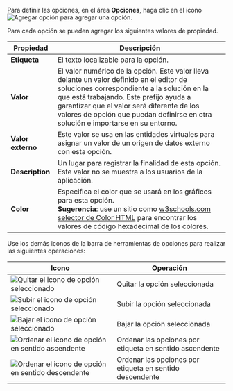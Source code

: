 Para definir las opciones, en el área **Opciones**, haga clic en el icono ![Agregar opción](../maker/common-data-service/media/add-option-set-option-button.png) para agregar una opción.

Para cada opción se pueden agregar los siguientes valores de propiedad.

|Propiedad|Descripción|
|--|--|
|**Etiqueta**|El texto localizable para la opción.|
|**Valor**|El valor numérico de la opción. Este valor lleva delante un valor definido en el editor de soluciones correspondiente a la solución en la que está trabajando. Este prefijo ayuda a garantizar que el valor será diferente de los valores de opción que puedan definirse en otra solución e importarse en su entorno.|
|**Valor externo**|Este valor se usa en las entidades virtuales para asignar un valor de un origen de datos externo con esta opción.|
|**Description**|Un lugar para registrar la finalidad de esta opción. Este valor no se muestra a los usuarios de la aplicación.|
|**Color**|Especifica el color que se usará en los gráficos para esta opción.<br />**Sugerencia**: use un sitio como [w3schools.com selector de Color HTML](https://www.w3schools.com/colors/colors_picker.asp) para encontrar los valores de código hexadecimal de los colores.|

Use los demás iconos de la barra de herramientas de opciones para realizar las siguientes operaciones:

|Icono|Operación|
|--|--|
|![Quitar el icono de opción seleccionado](../maker/common-data-service/media/remove-option-solution-explorer.gif)|Quitar la opción seleccionada|
|![Subir el icono de opción seleccionado](../maker/common-data-service/media/move-selected-option-up-solution-explorer.png)|Subir la opción seleccionada|
|![Bajar el icono de opción seleccionado](../maker/common-data-service/media/move-selected-option-down-solution-explorer.png)|Bajar la opción seleccionada|
|![Ordenar el icono de opción en sentido ascendente](../maker/common-data-service/media/sort-option-set-option-asc-solution-explorer.png)|Ordenar las opciones por etiqueta en sentido ascendente|
|![Ordenar el icono de opción en sentido descendente](../maker/common-data-service/media/sort-option-set-option-des-solution-explorer.png)|Ordenar las opciones por etiqueta en sentido descendente|